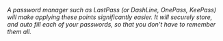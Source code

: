 *A password manager such as LastPass (or DashLine, OnePass, KeePass) will make applying these points significantly easier. It will securely store, and auto fill each of your passwords, so that you don’t have to remember them all.*
